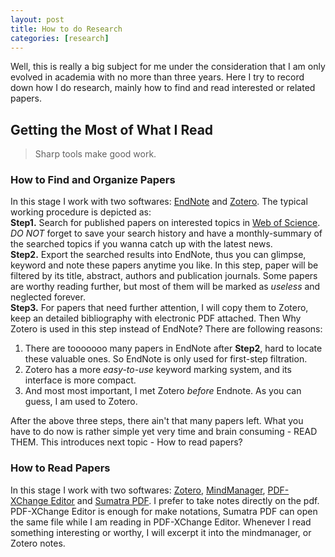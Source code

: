 ```yaml
---
layout: post
title: How to do Research
categories: [research]
---
```


Well, this is really a big subject for me under the consideration that I am only evolved in academia with no more than three years. Here I try to record down how I do research, mainly how to find and read interested or related papers.

## Getting the Most of What I Read 

> Sharp tools make good work.

### How to Find and Organize Papers
In this stage I work with two softwares: [EndNote](http://endnote.com/) and [Zotero](https://www.zotero.org/). The typical working procedure is depicted as:   
**Step1.** Search for published papers on interested topics in [Web of Science](https://webofknowledge.com/). *DO NOT* forget to save your search history and have a monthly-summary of the searched topics if you wanna catch up with the latest news.   
**Step2.** Export the searched results into EndNote, thus you can glimpse, keyword and note these papers anytime you like. In this step, paper will be filtered by its title, abstract, authors and publication journals. Some papers are worthy reading further, but most of them will be marked as *useless* and neglected forever.   
**Step3.** For papers that need further attention, I will copy them to Zotero, keep an detailed bibliography with electronic PDF attached. Then Why Zotero is used in this step instead of EndNote? There are following reasons:

1. There are tooooooo many papers in EndNote after **Step2**, hard to locate these valuable ones. So EndNote is only used for first-step filtration.
2. Zotero has a more *easy-to-use* keyword marking system, and its interface is more compact.
3. And most most important, I met Zotero *before* Endnote. As you can guess, I am used to Zotero.   

After the above three steps, there ain't that many papers left. What you have to do now is rather simple yet very time and brain consuming - READ THEM. This introduces next topic - How to read papers?

### How to Read Papers

In this stage I work with two softwares: [Zotero](https://www.zotero.org/), [MindManager](https://www.mindjet.com/mindmanager/), [PDF-XChange Editor](http://www.tracker-software.com/product/pdf-xchange-editor) and [Sumatra PDF](http://www.sumatrapdfreader.org/free-pdf-reader.html). 
I prefer to take notes directly on the pdf. PDF-XChange Editor is enough for make notations, Sumatra PDF can open the same file while I am reading in PDF-XChange Editor. Whenever I read something interesting or worthy, I will excerpt it into the mindmanager, or Zotero notes. 
